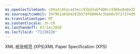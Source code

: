 ```yaml
---
ms.openlocfilehash: c99a2c45eca43ecc92bd3abfd00cc596be0a0a32
ms.sourcegitcommit: 397961a0164281b579f68064c3bb66c071f374d9
ms.translationtype: MT
ms.contentlocale: zh-CN
ms.lasthandoff: 07/14/2020
ms.locfileid: "71138226"
---
```

<span data-ttu-id="4e020-101">XML 纸张规范 (XPS)</span><span class="sxs-lookup"><span data-stu-id="4e020-101">XML Paper Specification (XPS)</span></span>